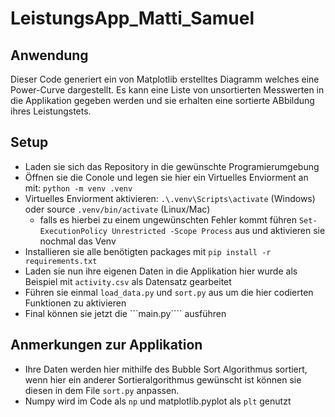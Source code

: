 # LeistungsApp_Matti_Samuel
## Anwendung
Dieser Code generiert ein von Matplotlib erstelltes Diagramm welches eine Power-Curve dargestellt. Es kann eine Liste von unsortierten Messwerten in die Applikation gegeben werden und sie erhalten eine sortierte ABbildung ihres Leistungstets.
## Setup
- Laden sie sich das Repository in die gewünschte Programierumgebung
- Öffnen sie die Conole und legen sie hier ein Virtuelles Enviorment an mit: ```python -m venv .venv```
- Virtuelles Enviorment aktivieren: ```.\.venv\Scripts\activate``` (Windows) oder source ```.venv/bin/activate``` (Linux/Mac)
    - falls es hierbei zu einem ungewünschten Fehler kommt führen ```Set-ExecutionPolicy Unrestricted -Scope Process``` aus und aktivieren sie nochmal das Venv
- Installieren sie alle benötigten packages mit ```pip install -r requirements.txt```
- Laden sie nun ihre eigenen Daten in die Applikation hier wurde als Beispiel mit ```activity.csv``` als Datensatz gearbeitet
- Führen sie einmal ```load_data.py``` und ```sort.py``` aus um die hier codierten Funktionen zu aktivieren
- Final können sie jetzt die ```main.py```` ausführen 
## Anmerkungen zur Applikation
  - Ihre Daten werden hier mithilfe des Bubble Sort Algorithmus sortiert, wenn hier ein anderer Sortieralgorithmus gewünscht ist können sie diesen in dem File ```sort.py``` anpassen.
  - Numpy wird im Code als ```np``` und matplotlib.pyplot als ```plt``` genutzt
